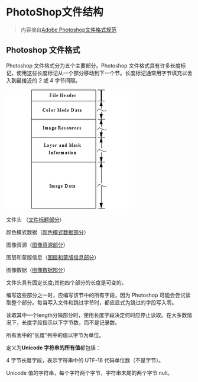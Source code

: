 # PhotoShop文件结构

> 内容摘自[Adobe Photoshop文件格式规范](https://www.adobe.com/devnet-apps/photoshop/fileformatashtml/?tdsourcetag=s_pctim_aiomsg)

## Photoshop 文件格式

Photoshop 文件格式分为五个主要部分。Photoshop 文件格式具有许多长度标记。使用这些长度标记从一个部分移动到下一个节。长度标记通常用字节填充以舍入到最接近的 2 或 4 字节间隔。

![PhotoshopFileFormatsStructure](img/PhotoshopFileFormatsStructure.gif)

文件头 （[文件标题部分](https://www.adobe.com/devnet-apps/photoshop/fileformatashtml/PhotoshopFileFormats.htm#50577409_19840)）

颜色模式数据（[颜色模式数据部分](https://www.adobe.com/devnet-apps/photoshop/fileformatashtml/PhotoshopFileFormats.htm#50577409_71638)）

图像资源（[图像资源部分](https://www.adobe.com/devnet-apps/photoshop/fileformatashtml/PhotoshopFileFormats.htm#50577409_69883)）

图层和蒙版信息（[图层和蒙版信息部分](https://www.adobe.com/devnet-apps/photoshop/fileformatashtml/PhotoshopFileFormats.htm#50577409_75067)）

图像数据（[图像数据部分](https://www.adobe.com/devnet-apps/photoshop/fileformatashtml/PhotoshopFileFormats.htm#50577409_89817)）

文件头具有固定长度;其他四个部分的长度是可变的。

编写这些部分之一时，应编写该节中的所有字段，因为 Photoshop 可能会尝试读取整个部分。每当写入文件和跳过字节时，都应显式为跳过的字段写入零。

读取其中一个length分隔部分时，使用长度字段决定何时应停止读取。在大多数情况下，长度字段指示以下字节数，而不是记录数。

所有表中的"长度"列中的值以字节为单位。

定义为**Unicode 字符串的所有值**都包括：

4 字节长度字段，表示字符串中的 UTF-16 代码单位数（不是字节）。

Unicode 值的字符串，每个字符两个字节，字符串末尾的两个字节 null。